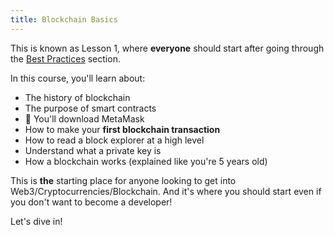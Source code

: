 ```yaml
---
title: Blockchain Basics
---
```


This is known as Lesson 1, where **everyone** should start after going through the [Best Practices](/get-started/best-practices) section.


In this course, you'll learn about:

- The history of blockchain
- The purpose of smart contracts
- 🦊 You'll download MetaMask
- How to make your **first blockchain transaction**
- How to read a block explorer at a high level
- Understand what a private key is
- How a blockchain works (explained like you're 5 years old)

This is **the** starting place for anyone looking to get into Web3/Cryptocurrencies/Blockchain. And it's where you should start even if you don't want to become a developer!

Let's dive in!